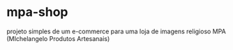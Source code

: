 # mpa-shop
projeto simples de um e-commerce para uma loja de imagens religioso MPA (MIchelangelo Produtos Artesanais)
